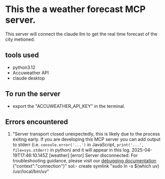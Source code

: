 # This the a weather forecast MCP server.
This server will connect the claude llm to get the real time forecast of the city metioned.

## tools used
- python3.12
- Accuweather API
- claude desktop

## To run the server
- export the "ACCUWEATHER_API_KEY" in the terminal.


## Errors encountered
1. "Server transport closed unexpectedly, this is likely due to the process exiting early. If you are developing this MCP server you can add output to stderr (i.e. `console.error('...')` in JavaScript, `print('...', file=sys.stderr)` in python) and it will appear in this log.
2025-04-19T17:46:10.145Z [weather] [error] Server disconnected. For troubleshooting guidance, please visit our [debugging documentation](https://modelcontextprotocol.io/docs/tools/debugging) {"context":"connection"}"
sol:- create symlink "sudo ln -s $(which uv) /usr/local/bin/uv"